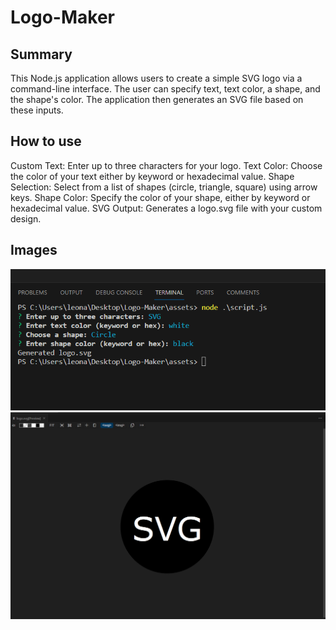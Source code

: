 # Logo-Maker

## Summary
This Node.js application allows users to create a simple SVG logo via a command-line interface. The user can specify text, text color, a shape, and the shape's color. The application then generates an SVG file based on these inputs.

## How to use
Custom Text: Enter up to three characters for your logo.
Text Color: Choose the color of your text either by keyword or hexadecimal value.
Shape Selection: Select from a list of shapes (circle, triangle, square) using arrow keys.
Shape Color: Specify the color of your shape, either by keyword or hexadecimal value.
SVG Output: Generates a logo.svg file with your custom design.

## Images
![Alt text](assets/Logo-node.png)
![Alt text](assets/SVG.png)